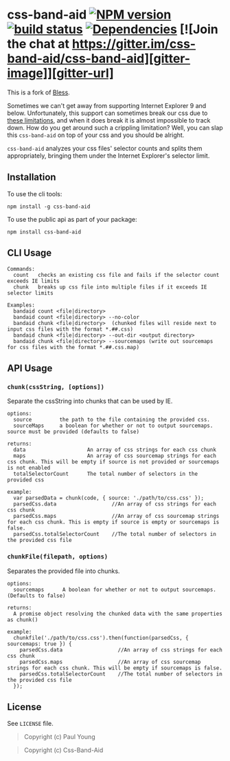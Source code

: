 # css-band-aid [![NPM version][npm-image]][npm-url] [![build status][travis-image]][travis-url] [![Dependencies][dependencies-image]][dependencies-url] [![Join the chat at https://gitter.im/css-band-aid/css-band-aid][gitter-image]][gitter-url]

This is a fork of [Bless](http://blesscss.com). 

Sometimes we can't get away from supporting Internet Explorer 9 and below. Unfortunately, this support can sometimes break our css due to [these limitations](http://blogs.msdn.com/b/ieinternals/archive/2011/05/14/10164546.aspx), and when it does break it is almost impossible to track down. How do you get around such a crippling limitation? Well, you can slap this `css-band-aid` on top of your css and you should be alright.

`css-band-aid` analyzes your css files' selector counts and splits them appropriately, bringing them under the Internet Explorer's selector limit.

## Installation

To use the cli tools:
```
npm install -g css-band-aid
```

To use the public api as part of your package:
```
npm install css-band-aid
```

## CLI Usage

```
Commands:
  count   checks an existing css file and fails if the selector count exceeds IE limits
  chunk   breaks up css file into multiple files if it exceeds IE selector limits

Examples:
  bandaid count <file|directory>
  bandaid count <file|directory> --no-color
  bandaid chunk <file|directory>  (chunked files will reside next to input css files with the format *.##.css)
  bandaid chunk <file|directory> --out-dir <output directory>
  bandaid chunk <file|directory> --sourcemaps (write out sourcemaps for css files with the format *.##.css.map)
```

## API Usage

### `chunk(cssString, [options])`
Separate the cssString into chunks that can be used by IE.
```
options:
  source         the path to the file containing the provided css.
  sourceMaps     a boolean for whether or not to output sourcemaps. source must be provided (defaults to false)

returns:
  data                    An array of css strings for each css chunk
  maps                    An array of css sourcemap strings for each css chunk. This will be empty if source is not provided or sourcemaps is not enabled
  totalSelectorCount      The total number of selectors in the provided css

example:
  var parsedData = chunk(code, { source: './path/to/css.css' });
  parsedCss.data                  //An array of css strings for each css chunk
  parsedCss.maps                  //An array of css sourcemap strings for each css chunk. This is empty if source is empty or sourcemaps is false.
  parsedCss.totalSelectorCount    //The total number of selectors in the provided css file
```

### `chunkFile(filepath, options)`
Separates the provided file into chunks.
```
options:
  sourcemaps      A boolean for whether or not to output sourcemaps. (Defaults to false)

returns:
  A promise object resolving the chunked data with the same properties as chunk()

example:
  chunkfile('./path/to/css.css').then(function(parsedCss, { sourcemaps: true }) {
    parsedCss.data                  //An array of css strings for each css chunk
    parsedCss.maps                  //An array of css sourcemap strings for each css chunk. This will be empty if sourcemaps is false.
    parsedCss.totalSelectorCount    //The total number of selectors in the provided css file
  });
```

## License

See `LICENSE` file.

> Copyright (c) Paul Young

> Copyright (c) Css-Band-Aid

[npm-url]: https://npmjs.org/package/css-band-aid
[npm-image]: http://img.shields.io/npm/v/css-band-aid.svg

[travis-url]: https://travis-ci.org/css-band-aid/css-band-aid
[travis-image]: https://travis-ci.org/css-band-aid/css-band-aid.svg?branch=master

[dependencies-url]: https://david-dm.org/css-band-aid/css-band-aid
[dependencies-image]: https://david-dm.org/css-band-aid/css-band-aid.svg

[gitter-image]: https://badges.gitter.im/Join%20Chat.svg
[gitter-url]: https://gitter.im/css-band-aid/css-band-aid
